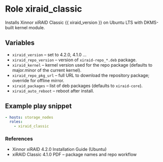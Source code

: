 # Role **xiraid_classic**
Installs Xinnor xiRAID Classic {{ xiraid_version }} on Ubuntu LTS with DKMS-built
kernel module.

## Variables
* `xiraid_version` – set to 4.2.0, 4.1.0 ...
* `xiraid_repo_version` – version of `xiraid-repo_*.deb` package.
* `xiraid_kernel` – kernel version used for the repo package (defaults to major.minor of the current kernel).
* `xiraid_repo_pkg_url` – full URL to download the repository package; override for offline mirror.
* `xiraid_packages` – list of deb packages (defaults to `xiraid-core`).
* `xiraid_auto_reboot` – reboot after install.

## Example play snippet
```yaml
- hosts: storage_nodes
  roles:
    - xiraid_classic
```

### References
* Xinnor xiRAID 4.2.0 Installation Guide (Ubuntu)
* xiRAID Classic 4.1.0 PDF – package names and repo workflow

